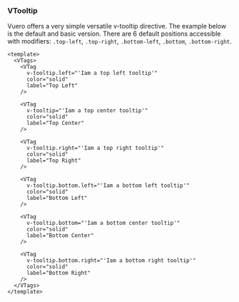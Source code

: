 ### VTooltip

Vuero offers a very simple versatile v-tooltip directive.
The example below is the default and basic version.
There are 6 default positions accessible with modifiers: `.top-left`,
`.top-right`, `.bottom-left`, `.bottom`, `.bottom-right`.

<!--code-->

```vue {4,10,16,22,28,34}
<template>
  <VTags>
    <VTag
      v-tooltip.left="'Iam a top left tooltip'"
      color="solid"
      label="Top Left"
    />

    <VTag
      v-tooltip="'Iam a top center tooltip'"
      color="solid"
      label="Top Center"
    />

    <VTag
      v-tooltip.right="'Iam a top right tooltip'"
      color="solid"
      label="Top Right"
    />

    <VTag
      v-tooltip.bottom.left="'Iam a bottom left tooltip'"
      color="solid"
      label="Bottom Left"
    />

    <VTag
      v-tooltip.bottom="'Iam a bottom center tooltip'"
      color="solid"
      label="Bottom Center"
    />

    <VTag
      v-tooltip.bottom.right="'Iam a bottom right tooltip'"
      color="solid"
      label="Bottom Right"
    />
  </VTags>
</template>
```

<!--/code-->

<!--Example-->

<VTags>
  <VTag
    v-tooltip.left="'Iam a top left tooltip'"
    color="solid"
    label="Top Left"
  />
  <VTag
    v-tooltip="'Iam a top center tooltip'"
    color="solid"
    label="Top Center"
  />
  <VTag
    v-tooltip.right="'Iam a top right tooltip'"
    color="solid"
    label="Top Right"
  />
  <VTag
    v-tooltip.bottom.left="'Iam a bottom left tooltip'"
    color="solid"
    label="Bottom Left"
  />
  <VTag
    v-tooltip.bottom="'Iam a bottom center tooltip'"
    color="solid"
    label="Bottom Center"
  />
  <VTag
    v-tooltip.bottom.right="'Iam a bottom right tooltip'"
    color="solid"
    label="Bottom Right"
  />
</VTags>

<!--/Example-->
